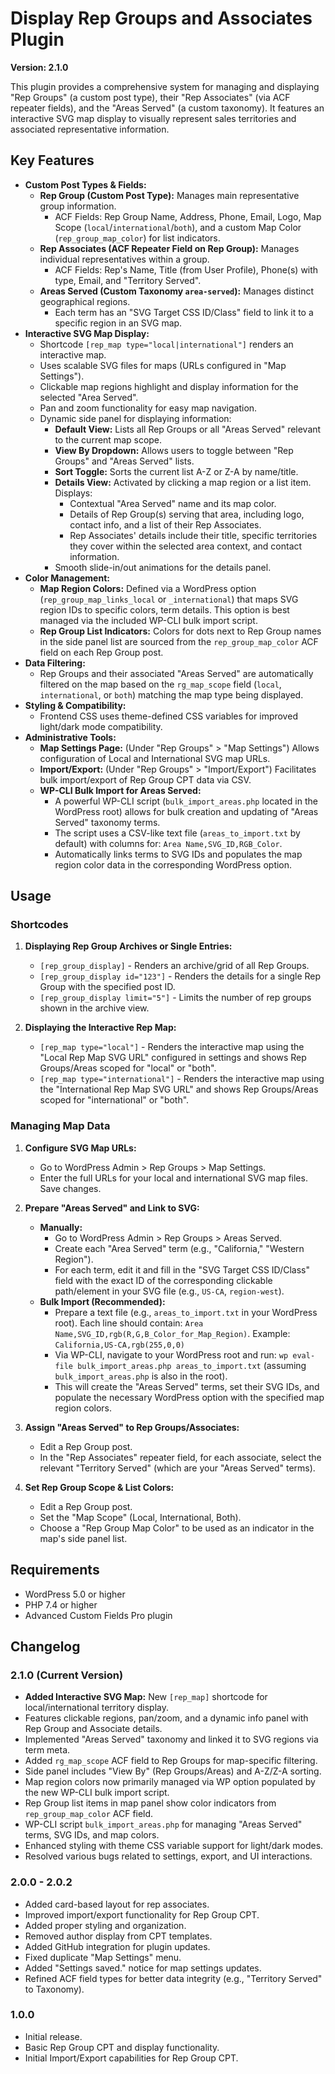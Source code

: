 # Display Rep Groups and Associates Plugin

**Version: 2.1.0**

This plugin provides a comprehensive system for managing and displaying "Rep Groups" (a custom post type), their "Rep Associates" (via ACF repeater fields), and the "Areas Served" (a custom taxonomy). It features an interactive SVG map display to visually represent sales territories and associated representative information.

## Key Features

*   **Custom Post Types & Fields:**
    *   **Rep Group (Custom Post Type):** Manages main representative group information.
        *   ACF Fields: Rep Group Name, Address, Phone, Email, Logo, Map Scope (`local`/`international`/`both`), and a custom Map Color (`rep_group_map_color`) for list indicators.
    *   **Rep Associates (ACF Repeater Field on Rep Group):** Manages individual representatives within a group.
        *   ACF Fields: Rep's Name, Title (from User Profile), Phone(s) with type, Email, and "Territory Served".
    *   **Areas Served (Custom Taxonomy `area-served`):** Manages distinct geographical regions.
        *   Each term has an "SVG Target CSS ID/Class" field to link it to a specific region in an SVG map.
*   **Interactive SVG Map Display:**
    *   Shortcode `[rep_map type="local|international"]` renders an interactive map.
    *   Uses scalable SVG files for maps (URLs configured in "Map Settings").
    *   Clickable map regions highlight and display information for the selected "Area Served".
    *   Pan and zoom functionality for easy map navigation.
    *   Dynamic side panel for displaying information:
        *   **Default View:** Lists all Rep Groups or all "Areas Served" relevant to the current map scope.
        *   **View By Dropdown:** Allows users to toggle between "Rep Groups" and "Areas Served" lists.
        *   **Sort Toggle:** Sorts the current list A-Z or Z-A by name/title.
        *   **Details View:** Activated by clicking a map region or a list item. Displays:
            *   Contextual "Area Served" name and its map color.
            *   Details of Rep Group(s) serving that area, including logo, contact info, and a list of their Rep Associates.
            *   Rep Associates' details include their title, specific territories they cover within the selected area context, and contact information.
        *   Smooth slide-in/out animations for the details panel.
*   **Color Management:**
    *   **Map Region Colors:** Defined via a WordPress option (`rep_group_map_links_local` or `_international`) that maps SVG region IDs to specific colors, term details. This option is best managed via the included WP-CLI bulk import script.
    *   **Rep Group List Indicators:** Colors for dots next to Rep Group names in the side panel list are sourced from the `rep_group_map_color` ACF field on each Rep Group post.
*   **Data Filtering:**
    *   Rep Groups and their associated "Areas Served" are automatically filtered on the map based on the `rg_map_scope` field (`local`, `international`, or `both`) matching the map type being displayed.
*   **Styling & Compatibility:**
    *   Frontend CSS uses theme-defined CSS variables for improved light/dark mode compatibility.
*   **Administrative Tools:**
    *   **Map Settings Page:** (Under "Rep Groups" > "Map Settings") Allows configuration of Local and International SVG map URLs.
    *   **Import/Export:** (Under "Rep Groups" > "Import/Export") Facilitates bulk import/export of Rep Group CPT data via CSV.
    *   **WP-CLI Bulk Import for Areas Served:**
        *   A powerful WP-CLI script (`bulk_import_areas.php` located in the WordPress root) allows for bulk creation and updating of "Areas Served" taxonomy terms.
        *   The script uses a CSV-like text file (`areas_to_import.txt` by default) with columns for: `Area Name,SVG_ID,RGB_Color`.
        *   Automatically links terms to SVG IDs and populates the map region color data in the corresponding WordPress option.

## Usage

### Shortcodes

1.  **Displaying Rep Group Archives or Single Entries:**
    *   `[rep_group_display]` - Renders an archive/grid of all Rep Groups.
    *   `[rep_group_display id="123"]` - Renders the details for a single Rep Group with the specified post ID.
    *   `[rep_group_display limit="5"]` - Limits the number of rep groups shown in the archive view.

2.  **Displaying the Interactive Rep Map:**
    *   `[rep_map type="local"]` - Renders the interactive map using the "Local Rep Map SVG URL" configured in settings and shows Rep Groups/Areas scoped for "local" or "both".
    *   `[rep_map type="international"]` - Renders the interactive map using the "International Rep Map SVG URL" and shows Rep Groups/Areas scoped for "international" or "both".

### Managing Map Data

1.  **Configure SVG Map URLs:**
    *   Go to WordPress Admin > Rep Groups > Map Settings.
    *   Enter the full URLs for your local and international SVG map files. Save changes.

2.  **Prepare "Areas Served" and Link to SVG:**
    *   **Manually:**
        *   Go to WordPress Admin > Rep Groups > Areas Served.
        *   Create each "Area Served" term (e.g., "California," "Western Region").
        *   For each term, edit it and fill in the "SVG Target CSS ID/Class" field with the exact ID of the corresponding clickable path/element in your SVG file (e.g., `US-CA`, `region-west`).
    *   **Bulk Import (Recommended):**
        *   Prepare a text file (e.g., `areas_to_import.txt` in your WordPress root). Each line should contain: `Area Name,SVG_ID,rgb(R,G,B_Color_for_Map_Region)`. Example: `California,US-CA,rgb(255,0,0)`
        *   Via WP-CLI, navigate to your WordPress root and run: `wp eval-file bulk_import_areas.php areas_to_import.txt` (assuming `bulk_import_areas.php` is also in the root).
        *   This will create the "Areas Served" terms, set their SVG IDs, and populate the necessary WordPress option with the specified map region colors.

3.  **Assign "Areas Served" to Rep Groups/Associates:**
    *   Edit a Rep Group post.
    *   In the "Rep Associates" repeater field, for each associate, select the relevant "Territory Served" (which are your "Areas Served" terms).

4.  **Set Rep Group Scope & List Colors:**
    *   Edit a Rep Group post.
    *   Set the "Map Scope" (Local, International, Both).
    *   Choose a "Rep Group Map Color" to be used as an indicator in the map's side panel list.

## Requirements

*   WordPress 5.0 or higher
*   PHP 7.4 or higher
*   Advanced Custom Fields Pro plugin

## Changelog

### 2.1.0 (Current Version)
*   **Added Interactive SVG Map:** New `[rep_map]` shortcode for local/international territory display.
*   Features clickable regions, pan/zoom, and a dynamic info panel with Rep Group and Associate details.
*   Implemented "Areas Served" taxonomy and linked it to SVG regions via term meta.
*   Added `rg_map_scope` ACF field to Rep Groups for map-specific filtering.
*   Side panel includes "View By" (Rep Groups/Areas) and A-Z/Z-A sorting.
*   Map region colors now primarily managed via WP option populated by the new WP-CLI bulk import script.
*   Rep Group list items in map panel show color indicators from `rep_group_map_color` ACF field.
*   WP-CLI script `bulk_import_areas.php` for managing "Areas Served" terms, SVG IDs, and map colors.
*   Enhanced styling with theme CSS variable support for light/dark modes.
*   Resolved various bugs related to settings, export, and UI interactions.

### 2.0.0 - 2.0.2
*   Added card-based layout for rep associates.
*   Improved import/export functionality for Rep Group CPT.
*   Added proper styling and organization.
*   Removed author display from CPT templates.
*   Added GitHub integration for plugin updates.
*   Fixed duplicate "Map Settings" menu.
*   Added "Settings saved." notice for map settings updates.
*   Refined ACF field types for better data integrity (e.g., "Territory Served" to Taxonomy).

### 1.0.0
*   Initial release.
*   Basic Rep Group CPT and display functionality.
*   Initial Import/Export capabilities for Rep Group CPT.